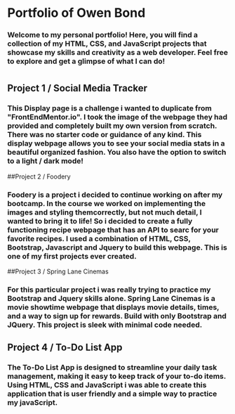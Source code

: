 # Portfolio of Owen Bond

### Welcome to my personal portfolio! Here, you will find a collection of my HTML, CSS, and JavaScript projects that showcase my skills and creativity as a web developer. Feel free to explore and get a glimpse of what I can do!


#

## Project 1 / Social Media Tracker

### This Display page is a challenge i wanted to duplicate from "FrontEndMentor.io". I took the image of the webpage they had provided and completely built my own version from scratch. There was no starter code or guidance of any kind. This display webpage allows you to see your social media stats in a beautiful organized fashion. You also have the option to switch to a light / dark mode! 


##Project 2 / Foodery

### Foodery is a project i decided to continue working on after my bootcamp. In the course we worked on implementing the images and styling themcorrectly, but not much detail, I wanted to bring it to life! So i decided to create a fully functioning recipe webpage that has an API to searc for your favorite recipes. I used a combination of HTML, CSS, Bootstrap, Javascript and Jquery to build this webpage. This is one of my first projects ever created.  


##Project 3 / Spring Lane Cinemas

### For this particular project i was really trying to practice my Bootstrap and Jquery skills alone. Spring Lane Cinemas is a movie showtime webpage that displays movie details, times, and a way to sign up for rewards. Build with only Bootstrap and JQuery. This project is sleek with minimal code needed. 


## Project 4 / To-Do List App

### The To-Do List App is designed to streamline your daily task management, making it easy to keep track of your to-do items. Using HTML, CSS and JavaScript i was able to create this application that is user friendly and a simple way to practice my javaScript. 

